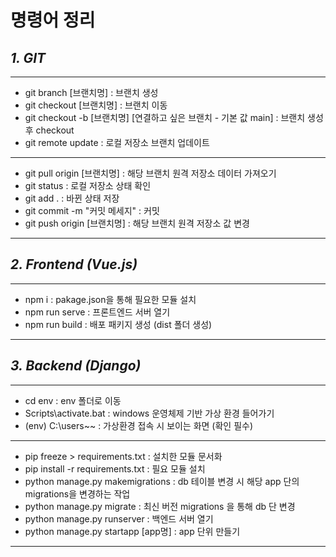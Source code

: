 # 명령어 정리

## _1. GIT_
---
- git branch [브랜치명] : 브랜치 생성
- git checkout [브랜치명] : 브랜치 이동
- git checkout -b [브랜치명] [연결하고 싶은 브랜치 - 기본 값 main] : 브랜치 생성 후 checkout
- git remote update : 로컬 저장소 브랜치 업데이트
---
- git pull origin [브랜치명] : 해당 브랜치 원격 저장소 데이터 가져오기
- git status : 로컬 저장소 상태 확인
- git add . : 바뀐 상태 저장
- git commit -m "커밋 메세지" : 커밋
- git push origin [브랜치명] : 해당 브랜치 원격 저장소 값 변경
---

## _2. Frontend (Vue.js)_
---
- npm i : pakage.json을 통해 필요한 모듈 설치
- npm run serve : 프론트엔드 서버 열기
- npm run build : 배포 패키지 생성 (dist 폴더 생성)
---
## _3. Backend (Django)_
---
- cd env : env 폴더로 이동
- Scripts\activate.bat : windows 운영체제 기반 가상 환경 들어가기
- (env) C:\users\~~ : 가상환경 접속 시 보이는 화면 (확인 필수)
---
- pip freeze > requirements.txt : 설치한 모듈 문서화
- pip install -r requirements.txt : 필요 모듈 설치
- python manage.py makemigrations : db 테이블 변경 시 해당 app 단의 migrations을 변경하는 작업
- python manage.py migrate : 최신 버전 migrations 을 통해 db 단 변경
- python manage.py runserver : 백엔드 서버 열기
- python manage.py startapp [app명] : app 단위 만들기
---
